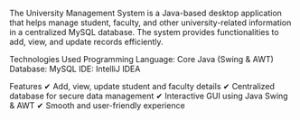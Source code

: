 The University Management System is a Java-based desktop application that helps manage student, faculty, and other university-related information in a centralized MySQL database.
The system provides functionalities to add, view, and update records efficiently.

Technologies Used
Programming Language: Core Java (Swing & AWT)
Database: MySQL
IDE: IntelliJ IDEA

Features
✔ Add, view, update student and faculty details
✔ Centralized database for secure data management
✔ Interactive GUI using Java Swing & AWT
✔ Smooth and user-friendly experience
